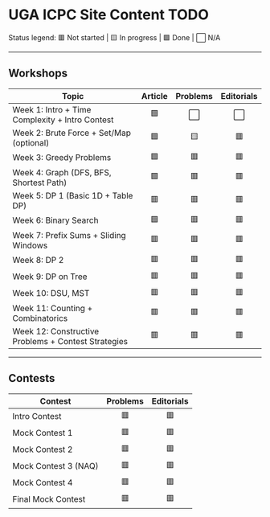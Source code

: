 # UGA ICPC Site Content TODO

Status legend: 🟥 Not started | 🟨 In progress | 🟩 Done | ⬜ N/A

---

## Workshops

| Topic                                 | Article | Problems | Editorials |
|---------------------------------------|:-------:|:--------:|:----------:|
| Week 1: Intro + Time Complexity + Intro Contest | 🟩      | ⬜       | ⬜         |
| Week 2: Brute Force + Set/Map (optional)    | 🟩      | 🟨       | 🟥         |
| Week 3: Greedy Problems               | 🟩      | 🟥       | 🟥         |
| Week 4: Graph (DFS, BFS, Shortest Path)| 🟩     | 🟥       | 🟥         |
| Week 5: DP 1 (Basic 1D + Table DP)    | 🟥      | 🟥       | 🟥         |
| Week 6: Binary Search                 | 🟩      | 🟥       | 🟥         |
| Week 7: Prefix Sums + Sliding Windows | 🟥      | 🟥       | 🟥         |
| Week 8: DP 2                          | 🟥      | 🟥       | 🟥         |
| Week 9: DP on Tree                    | 🟥      | 🟥       | 🟥         |
| Week 10: DSU, MST                     | 🟥      | 🟥       | 🟥         |
| Week 11: Counting + Combinatorics     | 🟥      | 🟥       | 🟥         |
| Week 12: Constructive Problems + Contest Strategies | 🟥 | 🟥   | 🟥         |

---

## Contests

| Contest                        | Problems | Editorials |
|--------------------------------|:--------:|:----------:|
| Intro Contest                  | 🟥       | 🟥         |
| Mock Contest 1                 | 🟥       | 🟥         |
| Mock Contest 2                 | 🟥       | 🟥         |
| Mock Contest 3 (NAQ)           | 🟥       | 🟥         |
| Mock Contest 4                 | 🟥       | 🟥         |
| Final Mock Contest             | 🟥       | 🟥         |
